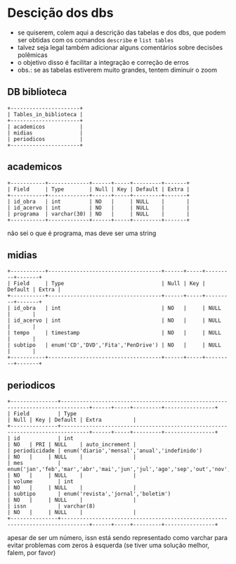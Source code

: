 # Descição dos dbs

* se quiserem, colem aqui a descrição das tabelas e dos dbs, que podem ser obtidas com os comandos `describe` e `list tables`
* talvez seja legal também adicionar alguns comentários sobre decisões polêmicas
* o objetivo disso é facilitar a integração e correção de erros
* obs.: se as tabelas estiverem muito grandes, tentem diminuir o zoom

## DB biblioteca

    +----------------------+
    | Tables_in_biblioteca |
    +----------------------+
    | academicos           |
    | midias               |
    | periodicos           |
    +----------------------+

## academicos

    +-----------+-------------+------+-----+---------+-------+
    | Field     | Type        | Null | Key | Default | Extra |
    +-----------+-------------+------+-----+---------+-------+
    | id_obra   | int         | NO   |     | NULL    |       |
    | id_acervo | int         | NO   |     | NULL    |       |
    | programa  | varchar(30) | NO   |     | NULL    |       |
    +-----------+-------------+------+-----+---------+-------+

não sei o que é programa, mas deve ser uma string

## midias

    +-----------+------------------------------------+------+-----+---------+-------+
    | Field     | Type                               | Null | Key | Default | Extra |
    +-----------+------------------------------------+------+-----+---------+-------+
    | id_obra   | int                                | NO   |     | NULL    |       |
    | id_acervo | int                                | NO   |     | NULL    |       |
    | tempo     | timestamp                          | NO   |     | NULL    |       |
    | subtipo   | enum('CD','DVD','Fita','PenDrive') | NO   |     | NULL    |       |
    +-----------+------------------------------------+------+-----+---------+-------+

## periodicos

    +---------------+-------------------------------------------------------------------------------+------+-----+---------+----------------+
    | Field         | Type                                                                          | Null | Key | Default | Extra          |
    +---------------+-------------------------------------------------------------------------------+------+-----+---------+----------------+
    | id            | int                                                                           | NO   | PRI | NULL    | auto_increment |
    | periodicidade | enum('diario','mensal','anual','indefinido')                                  | NO   |     | NULL    |                |
    | mes           | enum('jan','feb','mar','abr','mai','jun','jul','ago','sep','out','nov','dez') | NO   |     | NULL    |                |
    | volume        | int                                                                           | NO   |     | NULL    |                |
    | subtipo       | enum('revista','jornal','boletim')                                            | NO   |     | NULL    |                |
    | issn          | varchar(8)                                                                    | NO   |     | NULL    |                |
    +---------------+-------------------------------------------------------------------------------+------+-----+---------+----------------+

apesar de ser um número, issn está sendo representado como varchar para evitar problemas com zeros à esquerda (se tiver uma solução melhor, falem, por favor)




